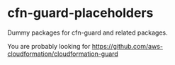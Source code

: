 # cfn-guard-placeholders
Dummy packages for cfn-guard and related packages.

You are probably looking for https://github.com/aws-cloudformation/cloudformation-guard

